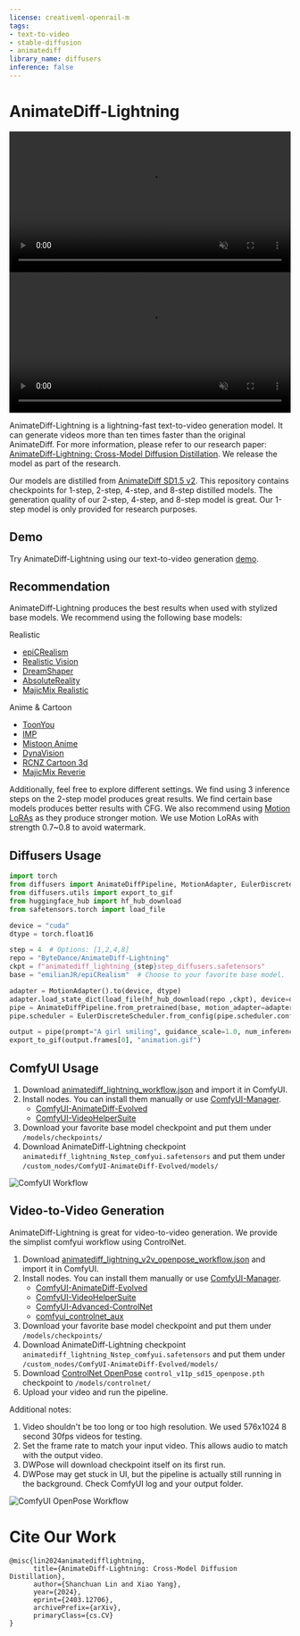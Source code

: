 ```yaml
---
license: creativeml-openrail-m
tags:
- text-to-video
- stable-diffusion
- animatediff
library_name: diffusers
inference: false
---
```

# AnimateDiff-Lightning

<video src='https://huggingface.co/ByteDance/AnimateDiff-Lightning/resolve/main/animatediff_lightning_samples_t2v.mp4' width="100%" autoplay muted loop style='margin:0'></video>
<video src='https://huggingface.co/ByteDance/AnimateDiff-Lightning/resolve/main/animatediff_lightning_samples_v2v.mp4' width="100%" autoplay muted loop style='margin:0'></video>

AnimateDiff-Lightning is a lightning-fast text-to-video generation model. It can generate videos more than ten times faster than the original AnimateDiff. For more information, please refer to our research paper: [AnimateDiff-Lightning: Cross-Model Diffusion Distillation](https://arxiv.org/abs/2403.12706). We release the model as part of the research.

Our models are distilled from [AnimateDiff SD1.5 v2](https://huggingface.co/guoyww/animatediff). This repository contains checkpoints for 1-step, 2-step, 4-step, and 8-step distilled models. The generation quality of our 2-step, 4-step, and 8-step model is great. Our 1-step model is only provided for research purposes.


## Demo

Try AnimateDiff-Lightning using our text-to-video generation [demo](https://huggingface.co/spaces/ByteDance/AnimateDiff-Lightning).


## Recommendation

AnimateDiff-Lightning produces the best results when used with stylized base models. We recommend using the following base models:

Realistic
- [epiCRealism](https://civitai.com/models/25694)
- [Realistic Vision](https://civitai.com/models/4201)
- [DreamShaper](https://civitai.com/models/4384)
- [AbsoluteReality](https://civitai.com/models/81458)
- [MajicMix Realistic](https://civitai.com/models/43331)

Anime & Cartoon
- [ToonYou](https://civitai.com/models/30240)
- [IMP](https://civitai.com/models/56680)
- [Mistoon Anime](https://civitai.com/models/24149)
- [DynaVision](https://civitai.com/models/75549)
- [RCNZ Cartoon 3d](https://civitai.com/models/66347)
- [MajicMix Reverie](https://civitai.com/models/65055)

Additionally, feel free to explore different settings. We find using 3 inference steps on the 2-step model produces great results. We find certain base models produces better results with CFG. We also recommend using [Motion LoRAs](https://huggingface.co/guoyww/animatediff/tree/main) as they produce stronger motion. We use Motion LoRAs with strength 0.7~0.8 to avoid watermark.

## Diffusers Usage

```python
import torch
from diffusers import AnimateDiffPipeline, MotionAdapter, EulerDiscreteScheduler
from diffusers.utils import export_to_gif
from huggingface_hub import hf_hub_download
from safetensors.torch import load_file

device = "cuda"
dtype = torch.float16

step = 4  # Options: [1,2,4,8]
repo = "ByteDance/AnimateDiff-Lightning"
ckpt = f"animatediff_lightning_{step}step_diffusers.safetensors"
base = "emilianJR/epiCRealism"  # Choose to your favorite base model.

adapter = MotionAdapter().to(device, dtype)
adapter.load_state_dict(load_file(hf_hub_download(repo ,ckpt), device=device))
pipe = AnimateDiffPipeline.from_pretrained(base, motion_adapter=adapter, torch_dtype=dtype).to(device)
pipe.scheduler = EulerDiscreteScheduler.from_config(pipe.scheduler.config, timestep_spacing="trailing", beta_schedule="linear")

output = pipe(prompt="A girl smiling", guidance_scale=1.0, num_inference_steps=step)
export_to_gif(output.frames[0], "animation.gif")
```

## ComfyUI Usage

1. Download [animatediff_lightning_workflow.json](https://huggingface.co/ByteDance/AnimateDiff-Lightning/raw/main/comfyui/animatediff_lightning_workflow.json) and import it in ComfyUI.
1. Install nodes. You can install them manually or use [ComfyUI-Manager](https://github.com/ltdrdata/ComfyUI-Manager).
    * [ComfyUI-AnimateDiff-Evolved](https://github.com/Kosinkadink/ComfyUI-AnimateDiff-Evolved)
    * [ComfyUI-VideoHelperSuite](https://github.com/Kosinkadink/ComfyUI-VideoHelperSuite)
1. Download your favorite base model checkpoint and put them under `/models/checkpoints/`
1. Download AnimateDiff-Lightning checkpoint `animatediff_lightning_Nstep_comfyui.safetensors` and put them under `/custom_nodes/ComfyUI-AnimateDiff-Evolved/models/`


![ComfyUI Workflow](https://huggingface.co/ByteDance/AnimateDiff-Lightning/resolve/main/comfyui/animatediff_lightning_workflow.jpg)


## Video-to-Video Generation

AnimateDiff-Lightning is great for video-to-video generation. We provide the simplist comfyui workflow using ControlNet.

1. Download [animatediff_lightning_v2v_openpose_workflow.json](https://huggingface.co/ByteDance/AnimateDiff-Lightning/raw/main/comfyui/animatediff_lightning_v2v_openpose_workflow.json) and import it in ComfyUI.
1. Install nodes. You can install them manually or use [ComfyUI-Manager](https://github.com/ltdrdata/ComfyUI-Manager).
    * [ComfyUI-AnimateDiff-Evolved](https://github.com/Kosinkadink/ComfyUI-AnimateDiff-Evolved)
    * [ComfyUI-VideoHelperSuite](https://github.com/Kosinkadink/ComfyUI-VideoHelperSuite)
    * [ComfyUI-Advanced-ControlNet](https://github.com/Kosinkadink/ComfyUI-Advanced-ControlNet)
    * [comfyui_controlnet_aux](https://github.com/Fannovel16/comfyui_controlnet_aux)
1. Download your favorite base model checkpoint and put them under `/models/checkpoints/`
1. Download AnimateDiff-Lightning checkpoint `animatediff_lightning_Nstep_comfyui.safetensors` and put them under `/custom_nodes/ComfyUI-AnimateDiff-Evolved/models/`
1. Download [ControlNet OpenPose](https://huggingface.co/lllyasviel/ControlNet-v1-1/tree/main) `control_v11p_sd15_openpose.pth` checkpoint to `/models/controlnet/`
1. Upload your video and run the pipeline.

Additional notes:

1. Video shouldn't be too long or too high resolution. We used 576x1024 8 second 30fps videos for testing.
1. Set the frame rate to match your input video. This allows audio to match with the output video.
1. DWPose will download checkpoint itself on its first run.
1. DWPose may get stuck in UI, but the pipeline is actually still running in the background. Check ComfyUI log and your output folder.

![ComfyUI OpenPose Workflow](https://huggingface.co/ByteDance/AnimateDiff-Lightning/resolve/main/comfyui/animatediff_lightning_v2v_openpose_workflow.jpg)

# Cite Our Work
```
@misc{lin2024animatedifflightning,
      title={AnimateDiff-Lightning: Cross-Model Diffusion Distillation}, 
      author={Shanchuan Lin and Xiao Yang},
      year={2024},
      eprint={2403.12706},
      archivePrefix={arXiv},
      primaryClass={cs.CV}
}
```